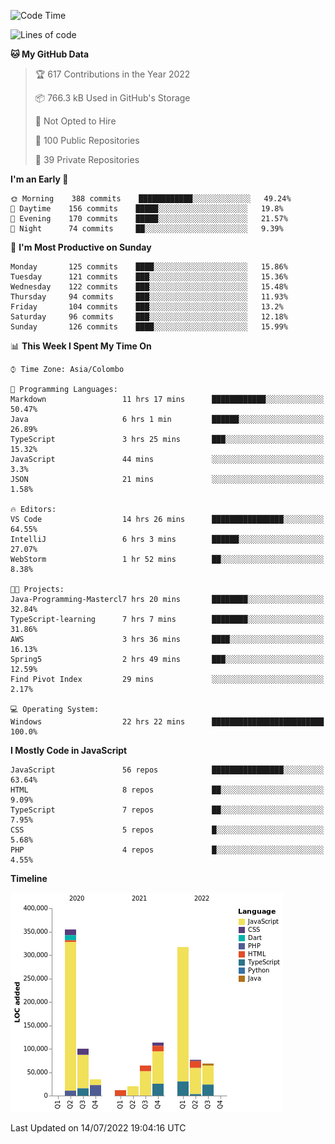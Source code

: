 
<!--START_SECTION:waka-->
![Code Time](http://img.shields.io/badge/Code%20Time-0%20secs-blue)

![Lines of code](https://img.shields.io/badge/From%20Hello%20World%20I%27ve%20Written-1%20Million%20lines%20of%20code-blue)

**🐱 My GitHub Data** 

> 🏆 617 Contributions in the Year 2022
 > 
> 📦 766.3 kB Used in GitHub's Storage 
 > 
> 🚫 Not Opted to Hire
 > 
> 📜 100 Public Repositories 
 > 
> 🔑 39 Private Repositories  
 > 
**I'm an Early 🐤** 

```text
🌞 Morning    388 commits    ████████████░░░░░░░░░░░░░   49.24% 
🌆 Daytime    156 commits    █████░░░░░░░░░░░░░░░░░░░░   19.8% 
🌃 Evening    170 commits    █████░░░░░░░░░░░░░░░░░░░░   21.57% 
🌙 Night      74 commits     ██░░░░░░░░░░░░░░░░░░░░░░░   9.39%

```
📅 **I'm Most Productive on Sunday** 

```text
Monday       125 commits    ████░░░░░░░░░░░░░░░░░░░░░   15.86% 
Tuesday      121 commits    ███░░░░░░░░░░░░░░░░░░░░░░   15.36% 
Wednesday    122 commits    ███░░░░░░░░░░░░░░░░░░░░░░   15.48% 
Thursday     94 commits     ███░░░░░░░░░░░░░░░░░░░░░░   11.93% 
Friday       104 commits    ███░░░░░░░░░░░░░░░░░░░░░░   13.2% 
Saturday     96 commits     ███░░░░░░░░░░░░░░░░░░░░░░   12.18% 
Sunday       126 commits    ████░░░░░░░░░░░░░░░░░░░░░   15.99%

```


📊 **This Week I Spent My Time On** 

```text
⌚︎ Time Zone: Asia/Colombo

💬 Programming Languages: 
Markdown                 11 hrs 17 mins      ████████████░░░░░░░░░░░░░   50.47% 
Java                     6 hrs 1 min         ██████░░░░░░░░░░░░░░░░░░░   26.89% 
TypeScript               3 hrs 25 mins       ███░░░░░░░░░░░░░░░░░░░░░░   15.32% 
JavaScript               44 mins             ░░░░░░░░░░░░░░░░░░░░░░░░░   3.3% 
JSON                     21 mins             ░░░░░░░░░░░░░░░░░░░░░░░░░   1.58%

🔥 Editors: 
VS Code                  14 hrs 26 mins      ████████████████░░░░░░░░░   64.55% 
IntelliJ                 6 hrs 3 mins        ██████░░░░░░░░░░░░░░░░░░░   27.07% 
WebStorm                 1 hr 52 mins        ██░░░░░░░░░░░░░░░░░░░░░░░   8.38%

🐱‍💻 Projects: 
Java-Programming-Mastercl7 hrs 20 mins       ████████░░░░░░░░░░░░░░░░░   32.84% 
TypeScript-learning      7 hrs 7 mins        ████████░░░░░░░░░░░░░░░░░   31.86% 
AWS                      3 hrs 36 mins       ████░░░░░░░░░░░░░░░░░░░░░   16.13% 
Spring5                  2 hrs 49 mins       ███░░░░░░░░░░░░░░░░░░░░░░   12.59% 
Find Pivot Index         29 mins             ░░░░░░░░░░░░░░░░░░░░░░░░░   2.17%

💻 Operating System: 
Windows                  22 hrs 22 mins      █████████████████████████   100.0%

```

**I Mostly Code in JavaScript** 

```text
JavaScript               56 repos            ████████████████░░░░░░░░░   63.64% 
HTML                     8 repos             ██░░░░░░░░░░░░░░░░░░░░░░░   9.09% 
TypeScript               7 repos             ██░░░░░░░░░░░░░░░░░░░░░░░   7.95% 
CSS                      5 repos             █░░░░░░░░░░░░░░░░░░░░░░░░   5.68% 
PHP                      4 repos             █░░░░░░░░░░░░░░░░░░░░░░░░   4.55%

```


**Timeline**

![Chart not found](https://raw.githubusercontent.com/ccweerasinghe1994/ccweerasinghe1994/master/charts/bar_graph.png) 


 Last Updated on 14/07/2022 19:04:16 UTC
<!--END_SECTION:waka-->
